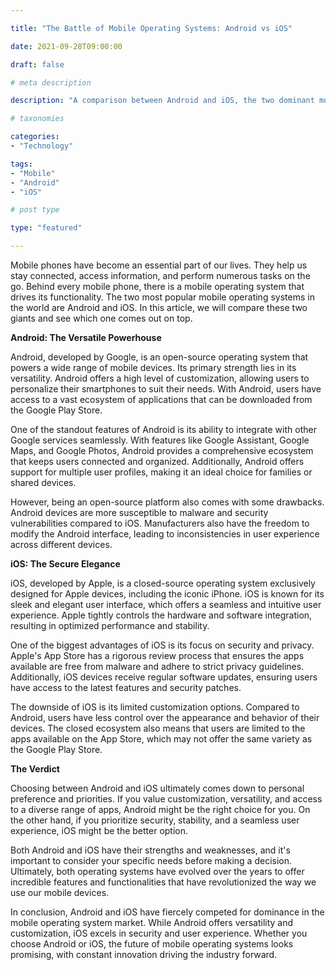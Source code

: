 ```yaml
---

title: "The Battle of Mobile Operating Systems: Android vs iOS"

date: 2021-09-28T09:00:00

draft: false

# meta description

description: "A comparison between Android and iOS, the two dominant mobile operating systems in the market."

# taxonomies

categories:
- "Technology"

tags:
- "Mobile"
- "Android"
- "iOS"

# post type

type: "featured"

---
```


Mobile phones have become an essential part of our lives. They help us stay connected, access information, and perform numerous tasks on the go. Behind every mobile phone, there is a mobile operating system that drives its functionality. The two most popular mobile operating systems in the world are Android and iOS. In this article, we will compare these two giants and see which one comes out on top.

**Android: The Versatile Powerhouse**

Android, developed by Google, is an open-source operating system that powers a wide range of mobile devices. Its primary strength lies in its versatility. Android offers a high level of customization, allowing users to personalize their smartphones to suit their needs. With Android, users have access to a vast ecosystem of applications that can be downloaded from the Google Play Store.

One of the standout features of Android is its ability to integrate with other Google services seamlessly. With features like Google Assistant, Google Maps, and Google Photos, Android provides a comprehensive ecosystem that keeps users connected and organized. Additionally, Android offers support for multiple user profiles, making it an ideal choice for families or shared devices.

However, being an open-source platform also comes with some drawbacks. Android devices are more susceptible to malware and security vulnerabilities compared to iOS. Manufacturers also have the freedom to modify the Android interface, leading to inconsistencies in user experience across different devices.

**iOS: The Secure Elegance**

iOS, developed by Apple, is a closed-source operating system exclusively designed for Apple devices, including the iconic iPhone. iOS is known for its sleek and elegant user interface, which offers a seamless and intuitive user experience. Apple tightly controls the hardware and software integration, resulting in optimized performance and stability.

One of the biggest advantages of iOS is its focus on security and privacy. Apple's App Store has a rigorous review process that ensures the apps available are free from malware and adhere to strict privacy guidelines. Additionally, iOS devices receive regular software updates, ensuring users have access to the latest features and security patches.

The downside of iOS is its limited customization options. Compared to Android, users have less control over the appearance and behavior of their devices. The closed ecosystem also means that users are limited to the apps available on the App Store, which may not offer the same variety as the Google Play Store.

**The Verdict**

Choosing between Android and iOS ultimately comes down to personal preference and priorities. If you value customization, versatility, and access to a diverse range of apps, Android might be the right choice for you. On the other hand, if you prioritize security, stability, and a seamless user experience, iOS might be the better option.

Both Android and iOS have their strengths and weaknesses, and it's important to consider your specific needs before making a decision. Ultimately, both operating systems have evolved over the years to offer incredible features and functionalities that have revolutionized the way we use our mobile devices.

In conclusion, Android and iOS have fiercely competed for dominance in the mobile operating system market. While Android offers versatility and customization, iOS excels in security and user experience. Whether you choose Android or iOS, the future of mobile operating systems looks promising, with constant innovation driving the industry forward.
